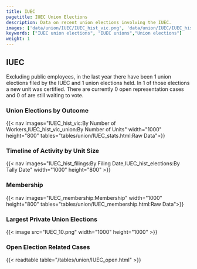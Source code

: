 ```yaml
---
title: IUEC
pagetitle: IUEC Union Elections
description: Data on recent union elections involving the IUEC.
images: ['data/union/IUEC/IUEC_hist_vic.png', 'data/union/IUEC/IUEC_hist_size.png', 'data/union/IUEC/IUEC_10.png']
keywords: ["IUEC union elections", "IUEC unions","Union elections"]
weight: 1
---
```

##  IUEC

Excluding public employees, in the last year there have been 1 union elections filed by the IUEC and 1 union elections held. In 1 of those elections a new unit was certified. There are currently 0 open representation cases and 0 of are still waiting to vote.

### Union Elections by Outcome
{{< nav images="IUEC_hist_vic:By Number of Workers,IUEC_hist_vic_union:By Number of Units" width="1000" height="800" tables="tables/union/IUEC_stats.html:Raw Data">}}

### Timeline of Activity by Unit Size
{{< nav images="IUEC_hist_filings:By Filing Date,IUEC_hist_elections:By Tally Date" width="1000" height="800" >}}

### Membership
{{< nav images="IUEC_membership:Membership" width="1000" height="800" tables="tables/union/IUEC_membership.html:Raw Data">}}

### Largest Private Union Elections
{{< image src="IUEC_10.png" width="1000" height="1000"  >}}

### Open Election Related Cases
{{< readtable table="/tables/union/IUEC_open.html" >}}

